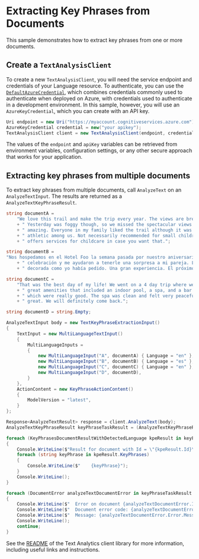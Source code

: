 # Extracting Key Phrases from Documents

This sample demonstrates how to extract key phrases from one or more documents.

## Create a `TextAnalysisClient`

To create a new `TextAnalysisClient`, you will need the service endpoint and credentials of your Language resource. To authenticate, you can use the [`DefaultAzureCredential`][DefaultAzureCredential], which combines credentials commonly used to authenticate when deployed on Azure, with credentials used to authenticate in a development environment. In this sample, however, you will use an `AzureKeyCredential`, which you can create with an API key.

```C# Snippet:CreateTextClient
Uri endpoint = new Uri("https://myaccount.cognitiveservices.azure.com");
AzureKeyCredential credential = new("your apikey");
TextAnalysisClient client = new TextAnalysisClient(endpoint, credential);
```

The values of the `endpoint` and `apiKey` variables can be retrieved from environment variables, configuration settings, or any other secure approach that works for your application.

## Extracting key phrases from multiple documents

To extract key phrases from multiple documents, call `AnalyzeText` on an `AnalyzeTextInput`.  The results are returned as a `AnalyzeTextKeyPhraseResult`.

```C# Snippet:Sample3_AnalyzeText_ExtractKeyPhrases
string documentA =
    "We love this trail and make the trip every year. The views are breathtaking and well worth the hike!"
    + " Yesterday was foggy though, so we missed the spectacular views. We tried again today and it was"
    + " amazing. Everyone in my family liked the trail although it was too challenging for the less"
    + " athletic among us. Not necessarily recommended for small children. A hotel close to the trail"
    + " offers services for childcare in case you want that.";

string documentB =
"Nos hospedamos en el Hotel Foo la semana pasada por nuestro aniversario. La gerencia sabía de nuestra"
    + " celebración y me ayudaron a tenerle una sorpresa a mi pareja. La habitación estaba limpia y"
    + " decorada como yo había pedido. Una gran experiencia. El próximo año volveremos.";

string documentC =
    "That was the best day of my life! We went on a 4 day trip where we stayed at Hotel Foo. They had"
    + " great amenities that included an indoor pool, a spa, and a bar. The spa offered couples massages"
    + " which were really good. The spa was clean and felt very peaceful. Overall the whole experience was"
    + " great. We will definitely come back.";

string documentD = string.Empty;

AnalyzeTextInput body = new TextKeyPhraseExtractionInput()
{
    TextInput = new MultiLanguageTextInput()
    {
        MultiLanguageInputs =
        {
            new MultiLanguageInput("A", documentA) { Language = "en" },
            new MultiLanguageInput("B", documentB) { Language = "es" },
            new MultiLanguageInput("C", documentC) { Language = "en" },
            new MultiLanguageInput("D", documentD),
        }
    },
    ActionContent = new KeyPhraseActionContent()
    {
        ModelVersion = "latest",
    }
};

Response<AnalyzeTextResult> response = client.AnalyzeText(body);
AnalyzeTextKeyPhraseResult keyPhraseTaskResult = (AnalyzeTextKeyPhraseResult)response.Value;

foreach (KeyPhrasesDocumentResultWithDetectedLanguage kpeResult in keyPhraseTaskResult.Results.Documents)
{
    Console.WriteLine($"Result for document with Id = \"{kpeResult.Id}\":");
    foreach (string keyPhrase in kpeResult.KeyPhrases)
    {
        Console.WriteLine($"    {keyPhrase}");
    }
    Console.WriteLine();
}

foreach (DocumentError analyzeTextDocumentError in keyPhraseTaskResult.Results.Errors)
{
    Console.WriteLine($"  Error on document {analyzeTextDocumentError.Id}!");
    Console.WriteLine($"  Document error code: {analyzeTextDocumentError.Error.Code}");
    Console.WriteLine($"  Message: {analyzeTextDocumentError.Error.Message}");
    Console.WriteLine();
    continue;
}
```

See the [README] of the Text Analytics client library for more information, including useful links and instructions.

[DefaultAzureCredential]: https://github.com/Azure/azure-sdk-for-net/blob/main/sdk/identity/Azure.Identity/README.md
[README]: https://github.com/Azure/azure-sdk-for-net/blob/main/sdk/cognitivelanguage/Azure.AI.Language.Text/samples/README.md
